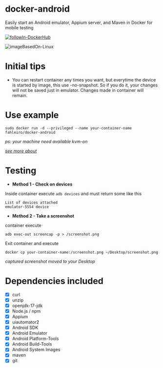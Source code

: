 # docker-android
Easily start an Android emulator, Appium server, and Maven in Docker for mobile testing

[![followIn-DockerHub](https://img.shields.io/badge/followIn-DockerHub-blue?logo=docker&logoColor=white)](https://hub.docker.com/repository/docker/fahleiro/docker-android/general/ "Go to Docker homepage")

![imageBasedOn-Linux](https://img.shields.io/badge/imageBasedOn-Linux-purple?logo=linux&logoColor=white)

# Initial tips
- You can restart container any times you want, but everytime the device is started by image, this use -no-snapshot. So if you do it, your changes will not be saved just in emulator. Changes made in container will remain.

# Use example
```
sudo docker run -d --privileged --name your-container-name fahleiro/docker-android
```

_ps: your machine need available kvm-on_

[_see more about_](https://developer.android.com/studio/run/emulator-acceleration)

# Testing

- **Method 1 - Check on devices**

Inside container execute ```adb devices``` and must return some like this
```
List of devices attached
emulator-5554 device
```

- **Method 2 - Take a screenshot**

container execute 
```
adb exec-out screencap -p > /screenshot.png
```

Exit container and execute 
```
docker cp your-container-name:/screenshot.png ~/Desktop/screenshot.png
```

_captured screenshot moved to your Desktop_

# Dependencies included
- [X] curl
- [X] unzip
- [X] openjdk-17-jdk
- [X] Node.js /  npm
- [X] Appium
- [X] uiautomator2
- [X] Android SDK
- [X] Android Emulator
- [X] Android Platform-Tools
- [X] Android Build-Tools
- [X] Android System Images
- [X] maven
- [X] git
